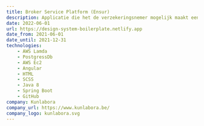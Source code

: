 ```yaml
---
title: Broker Service Platform (Ensur)
description: Applicatie die het de verzekeringsnemer mogelijk maakt een duidelijk overzicht te krijgen van al zijn verzekeringen, verzekerde items, schadegevallen en verzekeringscontracten.
date: 2022-06-01
url: https://design-system-boilerplate.netlify.app
date_from: 2021-06-01
date_until: 2021-12-31
technologies:
    - AWS Lamda
    - PostgressDb
    - AWS Ec2
    - Angular
    - HTML
    - SCSS
    - Java 8
    - Spring Boot
    - GitHub
company: Kunlabora
company_url: https://www.kunlabora.be/
company_logo: kunlabora.svg
---
```


